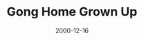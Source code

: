 ---
layout: message
category: message
series: "Home for the Holidays"
title: "Gong Home Grown Up"
date: 2000-12-16
message_id: 352
---